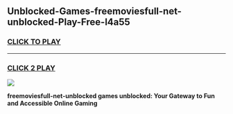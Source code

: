 
## Unblocked-Games-freemoviesfull-net-unblocked-Play-Free-l4a55
<h3>
<a href="https://premium76.site?title=freemoviesfull-net-unblocked&ref=10A">CLICK TO PLAY</a></h3>
<hr>

<h3>
<a href="https://premium76.site?title=freemoviesfull-net-unblocked&ref=10A">CLICK 2 PLAY</a>
  
</h3>

<a href="https://premium76.site?title=freemoviesfull-net-unblocked&ref=10A"><img src="https://clearcache.store/games.png"></a>


**freemoviesfull-net-unblocked games unblocked: Your Gateway to Fun and Accessible Online Gaming**
